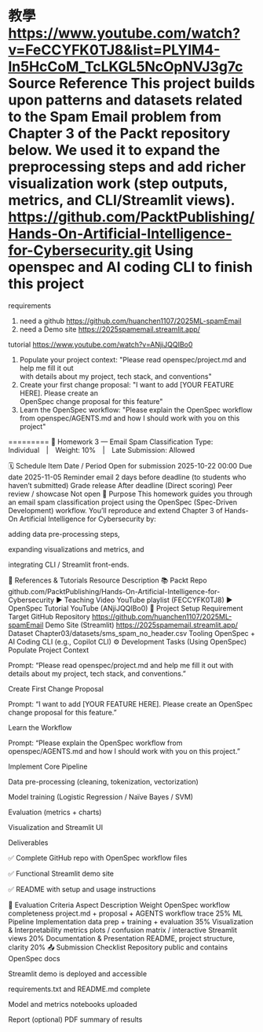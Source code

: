 教學 https://www.youtube.com/watch?v=FeCCYFK0TJ8&list=PLYlM4-ln5HcCoM_TcLKGL5NcOpNVJ3g7c
Source Reference
This project builds upon patterns and datasets related to the Spam Email problem from Chapter 3 of the Packt repository below. We used it to expand the preprocessing steps and add richer visualization work (step outputs, metrics, and CLI/Streamlit views).
https://github.com/PacktPublishing/Hands-On-Artificial-Intelligence-for-Cybersecurity.git
Using openspec and AI coding CLI to finish this project
===
requirements 
1. need a github 
https://github.com/huanchen1107/2025ML-spamEmail
2. need a Demo site 
https://2025spamemail.streamlit.app/
 
 
tutorial 
https://www.youtube.com/watch?v=ANjiJQQIBo0

 
1. Populate your project context:
   "Please read openspec/project.md and help me fill it out   
    with details about my project, tech stack, and conventions"
2. Create your first change proposal:
   "I want to add [YOUR FEATURE HERE]. Please create an       
    OpenSpec change proposal for this feature"
3. Learn the OpenSpec workflow:
   "Please explain the OpenSpec workflow from openspec/AGENTS.md
    and how I should work with you on this project"
  
 
=========
🧾 Homework 3 — Email Spam Classification
Type: Individual | Weight: 10% | Late Submission: Allowed

🗓 Schedule
Item	Date / Period
Open for submission	2025-10-22 00:00
Due date	2025-11-05
Reminder email	2 days before deadline (to students who haven’t submitted)
Grade release	After deadline (Direct scoring)
Peer review / showcase	Not open
📘 Purpose
This homework guides you through an email spam classification project using the OpenSpec (Spec-Driven Development) workflow.
You’ll reproduce and extend Chapter 3 of Hands-On Artificial Intelligence for Cybersecurity by:

adding data pre-processing steps,

expanding visualizations and metrics, and

integrating CLI / Streamlit front-ends.

🧩 References & Tutorials
Resource	Description
📚 Packt Repo	github.com/PacktPublishing/Hands-On-Artificial-Intelligence-for-Cybersecurity
▶️ Teaching Video	YouTube playlist (FECCYFK0TJ8)
▶️ OpenSpec Tutorial	YouTube (ANjiJQQIBo0)
🧰 Project Setup
Requirement	Target
GitHub Repository	https://github.com/huanchen1107/2025ML-spamEmail
Demo Site (Streamlit)	https://2025spamemail.streamlit.app/
Dataset	Chapter03/datasets/sms_spam_no_header.csv
Tooling	OpenSpec + AI Coding CLI (e.g., Copilot CLI)
⚙️ Development Tasks (Using OpenSpec)
Populate Project Context

Prompt:
“Please read openspec/project.md and help me fill it out with details about my project, tech stack, and conventions.”

Create First Change Proposal

Prompt:
“I want to add [YOUR FEATURE HERE]. Please create an OpenSpec change proposal for this feature.”

Learn the Workflow

Prompt:
“Please explain the OpenSpec workflow from openspec/AGENTS.md and how I should work with you on this project.”

Implement Core Pipeline

Data pre-processing (cleaning, tokenization, vectorization)

Model training (Logistic Regression / Naïve Bayes / SVM)

Evaluation (metrics + charts)

Visualization and Streamlit UI

Deliverables

✅ Complete GitHub repo with OpenSpec workflow files

✅ Functional Streamlit demo site

✅ README with setup and usage instructions

🧮 Evaluation Criteria
Aspect	Description	Weight
OpenSpec workflow completeness	project.md + proposal + AGENTS workflow trace	25%
ML Pipeline Implementation	data prep + training + evaluation	35%
Visualization & Interpretability	metrics plots / confusion matrix / interactive Streamlit views	20%
Documentation & Presentation	README, project structure, clarity	20%
📤 Submission Checklist
Repository public and contains OpenSpec docs

Streamlit demo is deployed and accessible

requirements.txt and README.md complete

Model and metrics notebooks uploaded

Report (optional) PDF summary of results